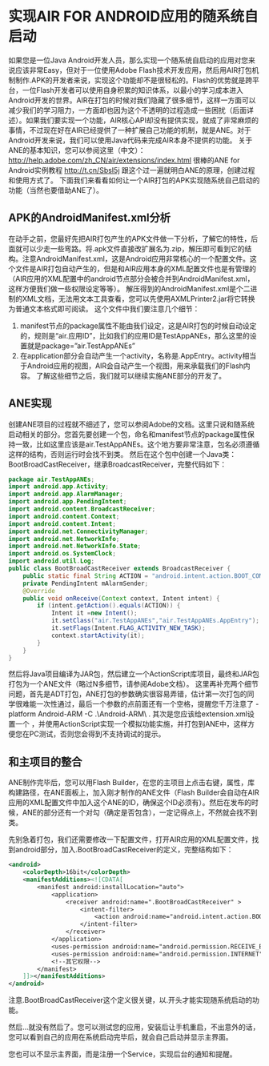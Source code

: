 # 实现AIR FOR ANDROID应用的随系统自启动
如果您是一位Java Android开发人员，那么实现一个随系统自启动的应用对您来说应该非常Easy，但对于一位使用Adobe Flash技术开发应用，然后用AIR打包机制制作.APK的开发者来说，实现这个功能却不是很轻松的。Flash的优势就是跨平台，一位Flash开发者可以使用自身积累的知识体系，以最小的学习成本进入Android开发的世界。AIR在打包的时候对我们隐藏了很多细节，这样一方面可以减少我们的学习阻力，一方面却也因为这个不透明的过程造成一些困扰（后面详述）。如果我们要实现一个功能，AIR核心API却没有提供实现，就成了非常麻烦的事情，不过现在好在AIR已经提供了一种扩展自己功能的机制，就是ANE。对于Android开发来说，我们可以使用Java代码来完成AIR本身不提供的功能。
关于ANE的基本知识，您可以参阅这里（中文）：http://help.adobe.com/zh_CN/air/extensions/index.html
很棒的ANE for Android实例教程 http://t.cn/SbsI5j 跟这个过一遍就明白ANE的原理，创建过程和使用方式了。
下面我们来看看如何让一个AIR打包的APK实现随系统自己启动的功能（当然也要借助ANE了）。

## APK的AndroidManifest.xml分析
在动手之前，您最好先把AIR打包产生的APK文件做一下分析，了解它的特性，后面就可以少走一些弯路。将.apk文件直接改扩展名为.zip，解压即可看到它的结构。注意AndroidManifest.xml，这是Android应用非常核心的一个配置文件。这个文件是AIR打包自动产生的，但是和AIR应用本身的XML配置文件也是有管理的（AIR应用的XML配置中的android节点部分会被合并到AndroidManifest.xml，这样方便我们做一些权限设定等等）。
解压得到的AndroidManifest.xml是个二进制的XML文档，无法用文本工具查看，您可以先使用AXMLPrinter2.jar将它转换为普通文本格式即可阅读。
这个文件中我们要注意几个细节：
1. manifest节点的package属性不能由我们设定，这是AIR打包的时候自动设定的，规则是“air.应用ID”，比如我们的应用ID是TestAppANEs，那么这里的设置就是package=”air.TestAppANEs”
2. 在application部分会自动产生一个activity，名称是.AppEntry。activity相当于Android应用的视图，AIR会自动产生一个视图，用来承载我们的Flash内容。
了解这些细节之后，我们就可以继续实施ANE部分的开发了。

## ANE实现
创建ANE项目的过程就不细述了，您可以参阅Adobe的文档。这里只说和随系统启动相关的部分。您首先要创建一个包，命名和manifest节点的package属性保持一致，比如这里应该是air.TestAppANEs。这个地方要非常注意，包名必须遵循这样的结构，否则运行时会找不到类。
然后在这个包中创建一个Java类：BootBroadCastReceiver，继承BroadcastReceiver，完整代码如下：

```java
package air.TestAppANEs;
import android.app.Activity;
import android.app.AlarmManager;
import android.app.PendingIntent;
import android.content.BroadcastReceiver;
import android.content.Context;
import android.content.Intent;
import android.net.ConnectivityManager;
import android.net.NetworkInfo;
import android.net.NetworkInfo.State;
import android.os.SystemClock;
import android.util.Log;
public class BootBroadCastReceiver extends BroadcastReceiver {
    public static final String ACTION = "android.intent.action.BOOT_COMPLETED";
    private PendingIntent mAlarmSender;
    @Override
    public void onReceive(Context context, Intent intent) {
        if (intent.getAction().equals(ACTION)) {
            Intent it =new Intent();
            it.setClass("air.TestAppANEs","air.TestAppANEs.AppEntry");
            it.setFlags(Intent.FLAG_ACTIVITY_NEW_TASK);
            context.startActivity(it);
        }
    }
}
```
然后将Java项目编译为JAR包，然后建立一个ActionScript库项目，最终和JAR包打包为一个ANE文件（略过N多细节，请参阅Adobe文档）。
这里再补充两个细节问题，首先是ADT打包，ANE打包的参数确实很容易弄错，估计第一次打包的同学很难能一次性通过，最后一个参数的点前面还有一个空格，提醒您千万注意了 -platform Android-ARM -C .\Android-ARM\ .
其次是您应该给extension.xml设置一个
，并使用ActionScript实现一个模拟功能实施，并打包到ANE中，这样方便您在PC测试，否则您会得到不支持调试的提示。


## 和主项目的整合
ANE制作完毕后，您可以用Flash Builder，在您的主项目上点击右键，属性，库构建路径，在ANE面板上，加入刚才制作的ANE文件（Flash Builder会自动在AIR应用的XML配置文件中加入这个ANE的ID，确保这个ID必须有）。然后在发布的时候，ANE的部分还有一个对勾（确定是否包含），一定记得点上，不然就会找不到类。

先别急着打包，我们还需要修改一下配置文件，打开AIR应用的XML配置文件，找到android部分，加入.BootBroadCastReceiver的定义，完整结构如下：
```xml
<android>
    <colorDepth>16bit</colorDepth>
    <manifestAdditions><![CDATA[
        <manifest android:installLocation="auto">
            <application>
                <receiver android:name=".BootBroadCastReceiver" >
                    <intent-filter>
                        <action android:name="android.intent.action.BOOT_COMPLETED" />
                    </intent-filter>
                </receiver>
            </application>
            <uses-permission android:name="android.permission.RECEIVE_BOOT_COMPLETED" />
            <uses-permission android:name="android.permission.INTERNET"/>
            <!--其它权限-->
        </manifest>
    ]]></manifestAdditions>
</android>
```
注意.BootBroadCastReceiver这个定义很关键，以.开头才能实现随系统启动的功能。

然后…就没有然后了。您可以测试您的应用，安装后让手机重启，不出意外的话，您可以看到自己的应用在系统启动完毕后，就会自己启动并显示主界面。

您也可以不显示主界面，而是注册一个Service，实现后台的通知和提醒。
